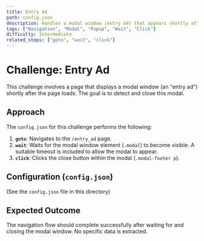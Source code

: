 ```yaml
---
title: Entry Ad
path: config.json
description: Handles a modal window (entry ad) that appears shortly after page load. Waits for the modal and clicks the close button.
tags: ["Navigation", "Modal", "Popup", "Wait", "Click"]
difficulty: Intermediate
related_steps: ["goto", "wait", "click"]
---
```


# Challenge: Entry Ad

This challenge involves a page that displays a modal window (an "entry ad") shortly after the page loads. The goal is to detect and close this modal.

## Approach

The `config.json` for this challenge performs the following:

1.  **`goto`**: Navigates to the `/entry_ad` page.
2.  **`wait`**: Waits for the modal window element (`.modal`) to become visible. A suitable timeout is included to allow the modal to appear.
3.  **`click`**: Clicks the close button within the modal (`.modal-footer p`).

## Configuration (`config.json`)

(See the `config.json` file in this directory)

## Expected Outcome

The navigation flow should complete successfully after waiting for and closing the modal window. No specific data is extracted.
